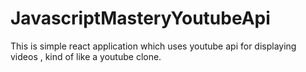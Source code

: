 # JavascriptMasteryYoutubeApi
 This is simple react application which uses youtube api for displaying videos , kind of like a youtube clone.
